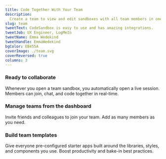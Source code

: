 ```yaml
---
title: Code Together With Your Team
description:
  Create a team to view and edit sandboxes with all team members in one place.
slug: team
tweetText: CodeSandbox is easy to use and has amazing integrations.
tweetJob: UX Engineer, LogMeIn
tweetName: Emma Wedekind
tweetHandle: EmmaWedekind
bgColor: EB455A
coverImage: ./team.svg
coverReversed: true
columns: 3
---
```


<div>

### Ready to collaborate

Whenever you open a team sandbox, you automatically open a live session. Members
can join, chat, and code together in real-time.

</div>

<div>

### Manage teams from the dashboard

Invite friends and colleagues to join your team. Add as many members as you
need.

</div>

<div>

### Build team templates

Give everyone pre-configured starter apps built around the libraries, styles,
and components you use. Boost productivity and bake-in best practices.

</div>
